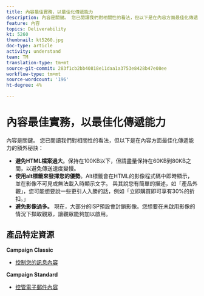```yaml
---
title: 內容最佳實務，以最佳化傳遞能力
description: 內容是關鍵。 您已閱讀我們對相關性的看法，但以下是在內容方面最佳化傳遞能力的額外秘訣。
feature: 內容
topics: Deliverability
kt: 5260
thumbnail: kt5260.jpg
doc-type: article
activity: understand
team: TM
translation-type: tm+mt
source-git-commit: 283f1cb2bb40818e11daa1a3753e8428b47e08ee
workflow-type: tm+mt
source-wordcount: '196'
ht-degree: 4%

---
```



# 內容最佳實務，以最佳化傳遞能力

內容是關鍵。 您已閱讀我們對相關性的看法，但以下是在內容方面最佳化傳遞能力的額外秘訣：

* **避免HTML檔案過大**。保持在100KB以下，但請盡量保持在60KB到80KB之間，以避免傳送速度變慢。
* **使用alt標籤來發揮您的優勢**。Alt標籤會在HTML的影像程式碼中即時顯示，並在影像不可見或無法載入時顯示文字。 與其說您有簡單的描述，如「產品外觀」，您可能想要說一些更引人入勝的話，例如「立即購買即可享有30%的折扣。」
* **避免影像過多。** 現在，大部分的ISP預設會封鎖影像。您想要在未啟用影像的情況下擷取觀眾，讓觀眾能夠加以啟用。

## 產品特定資源

**Campaign Classic**

* [控制您的訊息內容](https://experienceleague.adobe.com/docs/campaign-classic/using/sending-messages/deliverability-management/control-message-content.html)

**Campaign Standard**

* [控管電子郵件內容](https://experienceleague.adobe.com/docs/campaign-standard/using/testing-and-sending/managing-deliverability/control-email-content.html#testing-and-sending)
